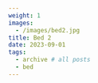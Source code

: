 ```yaml
---
weight: 1
images:
  - /images/bed2.jpg
title: Bed 2
date: 2023-09-01
tags:
  - archive # all posts
  - bed
---
```

